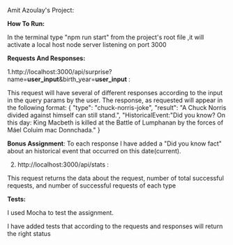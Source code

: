 Amit Azoulay's Project:

**How To Run:**

In the terminal type "npm run start" from the project's root file ,it will activate a local host node server listening on port 3000


**Requests And Responses:**

1.http://localhost:3000/api/surprise?name=**user_input**&birth_year=**user_input** :

This request will have several of different responses according to the input in the query params by the user.
The response, as requested will appear in the following format:
{
"type": "chuck-norris-joke",
"result": "A Chuck Norris divided against himself can still stand.",
"HistoricalEvent:"Did you know? On this day: King Macbeth is killed at the Battle of Lumphanan by the forces of Máel Coluim mac Donnchada."
}

**Bonus Assignment**: To each response I have added a "Did you know fact" about an historical event that occurred on this date(current).

2. http://localhost:3000/api/stats :

This request returns the data about the request, number of total successful requests, and number of successful requests of each type

**Tests:**

I used Mocha to test the assignment.

I have added tests that according to the requests and responses will return the right status 





